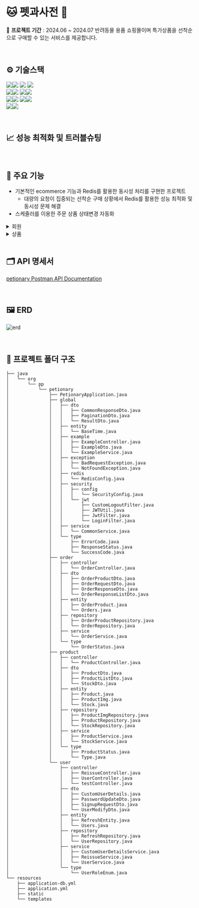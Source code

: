 # 🐱  펫과사전 🐶
📅  **프로젝트 기간** : 2024.06 ~ 2024.07
반려동물 용품 쇼핑몰이며 특가상품을 선착순으로 구매할 수 있는 서비스를 제공합니다.

<br>

##  ⚙️ 기술스택 
<img src="https://img.shields.io/badge/springboot-6DB33F?style=for-the-badge&logo=springboot&logoColor=white"><img src="https://img.shields.io/badge/3.3.1-515151?style=for-the-badge">
<img src="https://img.shields.io/badge/Spring Data JPA-6DB33F?style=for-the-badge&logo=Spring Data JPA&logoColor=white">
<img src="https://img.shields.io/badge/Spring Security-6DB33F?style=for-the-badge&logo=Spring Security&logoColor=white">
<br>
<img src="https://img.shields.io/badge/Gradle-02303A?style=for-the-badge&logo=Gradle&logoColor=white"><img src="https://img.shields.io/badge/8.8-515151?style=for-the-badge">
<img src="https://img.shields.io/badge/java-%23ED8B00?style=for-the-badge&logo=openjdk&logoColor=white"><img src="https://img.shields.io/badge/17-515151?style=for-the-badge">
<br>
<img src="https://img.shields.io/badge/MySQL-4479A1?style=for-the-badge&logo=MySQL&logoColor=white"><img src="https://img.shields.io/badge/8-515151?style=for-the-badge">
<img src="https://img.shields.io/badge/redis-%23DD0031.svg?style=for-the-badge&logo=redis&logoColor=white"><img src="https://img.shields.io/badge/6.2-515151?style=for-the-badge">
<br>
<img src="https://img.shields.io/badge/docker-%230db7ed.svg?style=for-the-badge&logo=docker&logoColor=white"><img src="https://img.shields.io/badge/25.0.3-515151?style=for-the-badge">

<br>

##  📈 성능 최적화 및 트러블슈팅



<br>


## 📜 주요 기능
- 기본적인 ecommerce 기능과 Redis를 활용한 동시성 처리를 구현한 프로젝트
  - 대량의 요청이 집중되는 선착순 구매 상황에서 Redis를 활용한 성능 최적화 및 동시성 문제 해결
- 스케줄러를 이용한 주문 상품 상태변경 자동화
<details><summary>회원
</summary>
    - jwt를 이용한 로그인 기능
    - 로그아웃, 유저 정보 변경
</details>

<details><summary>상품
</summary>

1. 상품
    - 전체 상품 조회 및 상세 조회
2. 주문
    - 주문 상품에 대한 상태 조회
      - 주문 후 D+1에 배송중 
      - D+2일에 배송완료
    - 주문 취소
    - 주문 반품 (배송완료 된 상품 한정) 

</details>

<br>



## 🗂️ API 명세서
[petionary Postman API Documentation ](https://documenter.getpostman.com/view/22572063/2sA3kUG269)

<br>

## 🖼️ ERD
![erd](https://github.com/user-attachments/assets/ddce4fce-d4df-4fe6-a82e-928c97c47898)

<br>



## 📂 프로젝트 폴더 구조

```
├── java
│   └── org
│       └── pp
│           └── petionary
│               ├── PetionaryApplication.java
│               ├── global
│               │   ├── dto
│               │   │   ├── CommonResponseDto.java
│               │   │   ├── PaginationDto.java
│               │   │   └── ResultDto.java
│               │   ├── entity
│               │   │   └── BaseTime.java
│               │   ├── example
│               │   │   ├── ExampleController.java
│               │   │   ├── ExampleDto.java
│               │   │   └── ExampleService.java
│               │   ├── exception
│               │   │   ├── BadRequestException.java
│               │   │   └── NotFoundException.java
│               │   ├── redis
│               │   │   └── RedisConfig.java
│               │   ├── security
│               │   │   ├── config
│               │   │   │   └── SecurityConfig.java
│               │   │   └── jwt
│               │   │       ├── CustomLogoutFilter.java
│               │   │       ├── JWTUtil.java
│               │   │       ├── JwtFilter.java
│               │   │       └── LoginFilter.java
│               │   ├── service
│               │   │   └── CommonService.java
│               │   └── type
│               │       ├── ErrorCode.java
│               │       ├── ResponseStatus.java
│               │       └── SuccessCode.java
│               ├── order
│               │   ├── controller
│               │   │   └── OrderController.java
│               │   ├── dto
│               │   │   ├── OrderProductDto.java
│               │   │   ├── OrderRequestDto.java
│               │   │   ├── OrderResponseDto.java
│               │   │   └── OrderResponseListDto.java
│               │   ├── entity
│               │   │   ├── OrderProduct.java
│               │   │   └── Orders.java
│               │   ├── repository
│               │   │   ├── OrderProductRepository.java
│               │   │   └── OrderRepository.java
│               │   ├── service
│               │   │   └── OrderService.java
│               │   └── type
│               │       └── OrderStatus.java
│               ├── product
│               │   ├── controller
│               │   │   └── ProductController.java
│               │   ├── dto
│               │   │   ├── ProductDto.java
│               │   │   ├── ProductListDto.java
│               │   │   └── StockDto.java
│               │   ├── entity
│               │   │   ├── Product.java
│               │   │   ├── ProductImg.java
│               │   │   └── Stock.java
│               │   ├── repository
│               │   │   ├── ProductImgRepository.java
│               │   │   ├── ProductRepository.java
│               │   │   └── StockRepository.java
│               │   ├── service
│               │   │   ├── ProductService.java
│               │   │   └── StockService.java
│               │   └── type
│               │       ├── ProductStatus.java
│               │       └── Type.java
│               └── user
│                   ├── controller
│                   │   ├── ReissueController.java
│                   │   ├── UserController.java
│                   │   └── testController.java
│                   ├── dto
│                   │   ├── CustomUserDetails.java
│                   │   ├── PasswordUpdateDto.java
│                   │   ├── SignupRequestDto.java
│                   │   └── UserModifyDto.java
│                   ├── entity
│                   │   ├── RefreshEntity.java
│                   │   └── Users.java
│                   ├── repository
│                   │   ├── RefreshRepository.java
│                   │   └── UserRepository.java
│                   ├── service
│                   │   ├── CustomUserDetailsService.java
│                   │   ├── ReissueService.java
│                   │   └── UserService.java
│                   └── type
│                       └── UserRoleEnum.java
└── resources
    ├── application-db.yml
    ├── application.yml
    ├── static
    └── templates
```
